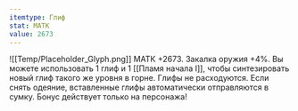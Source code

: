```yaml
---
itemtype: Глиф
stat: МАТК 
value: 2673
---
```

![[Temp/Placeholder_Glyph.png]]
МАТК +2673. Закалка оружия +4%. Вы можете использовать 1 глиф и 1 [[Пламя начала I]], чтобы синтезировать новый глиф такого же уровня в горне. Глифы не расходуются. Если снять одеяние, вставленные глифы автоматически отправляются в сумку. Бонус действует только на персонажа!
